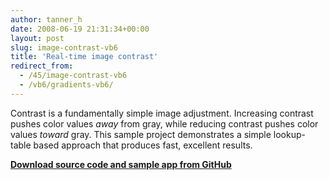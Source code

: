 ```yaml
---
author: tanner_h
date: 2008-06-19 21:31:34+00:00
layout: post
slug: image-contrast-vb6
title: 'Real-time image contrast'
redirect_from:
  - /45/image-contrast-vb6
  - /vb6/gradients-vb6/
---
```


Contrast is a fundamentally simple image adjustment.  Increasing contrast pushes color values *away* from gray, while reducing contrast pushes color values *toward* gray.  This sample project demonstrates a simple lookup-table based approach that produces fast, excellent results.

**[Download source code and sample app from GitHub](https://github.com/tannerhelland/vb6-code/tree/master/Contrast-effect)**

